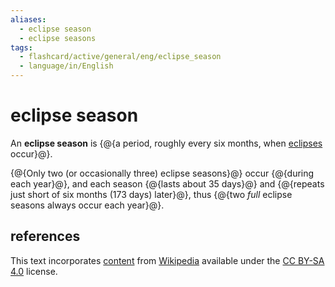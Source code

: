 ```yaml
---
aliases:
  - eclipse season
  - eclipse seasons
tags:
  - flashcard/active/general/eng/eclipse_season
  - language/in/English
---
```


# eclipse season

An __eclipse season__ is {@{a period, roughly every six months, when [eclipses](eclipse.md) occur}@}. <!--SR:!2026-03-15,453,310-->

{@{Only two \(or occasionally three\) eclipse seasons}@} occur {@{during each year}@}, and each season {@{lasts about 35 days}@} and {@{repeats just short of six months \(173 days\) later}@}, thus {@{two _full_ eclipse seasons always occur each year}@}. <!--SR:!2026-02-10,427,310!2027-07-14,697,270!2027-05-28,805,330!2025-11-12,66,330!2025-11-12,66,330-->

## references

This text incorporates [content](https://en.wikipedia.org/wiki/eclipse_season) from [Wikipedia](Wikipedia.md) available under the [CC BY-SA 4.0](https://creativecommons.org/licenses/by-sa/4.0/) license.

